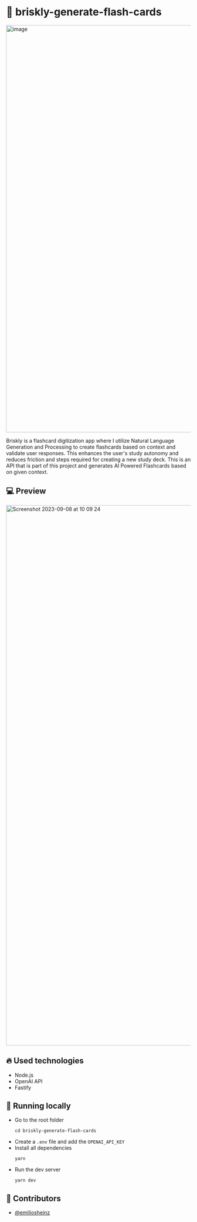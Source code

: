# 🤖 briskly-generate-flash-cards
<img width="1108" alt="image" src="https://github.com/emiliosheinz/briskly-generate-flash-cards/assets/103655828/1fa0ae3b-e733-45ad-a725-de42c012b41a">


Briskly is a flashcard digitization app where I utilize Natural Language Generation and Processing to create flashcards based on context and validate user responses. This enhances the user's study autonomy and reduces friction and steps required for creating a new study deck. This is an API that is part of this project and generates AI Powered Flashcards based on given context.

## :computer: Preview
<img width="1470" alt="Screenshot 2023-09-08 at 10 09 24" src="https://github.com/emiliosheinz/briskly/assets/103655828/01260835-d475-4aee-b8b7-6ea9659efacb">

## :fire: Used technologies
- Node.js
- OpenAI API
- Fastify

## :wrench: Running locally

- Go to the root folder
  ```
  cd briskly-generate-flash-cards
  ```
- Create a `.env` file and add the `OPENAI_API_KEY`
- Install all dependencies
  ```
  yarn
  ```
- Run the dev server
  ```
  yarn dev
  ```


## :man: Contributors
- [@emiliosheinz](https://github.com/emiliosheinz)
